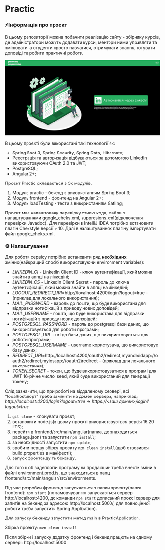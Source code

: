 # Practic

### ⚡Інформація про проєкт

В цьому репозиторії можна побачити реалізацію сайту - збірнику курсів,
де адміністратори можуть додавати курси, ментори ними управляти та змінювати,
а студенти просто навчатися, отримувати знання, готувати доповіді
та робити практичні роботи.

![Here must be a picture of enter page](enter_page.png)

В цьому проєкті були використані такі технології як:
- Spring Boot 3, Spring Security, Spring Data, Hibernate;
- Реєстрація та авторизація відбуваються за допомогою LinkedIn використовуючи OAuth 2.0 та JWT;
- PostgreSQL;
- Angular 2+;

Проєкт Practic складається з 3х модулів:
1. Модуль practic - бекенд з використанням Spring Boot 3;
2. Модуль frontend - фронтенд на Angular 2+;
3. Модуль loadTesting - тести з використанням Gatling;

Проєкт має налаштовану перевірку стилю кода, файли з налаштуваннями ggogle_cheks.xml,
suppresions.xml(відключення перевірки Javadoc). Для перевірки в IntelliJ IDEA потрібно встановити
плагін Chekstyle версії > 10. Далі в налаштуваннях плагіну імпортувати файл google_cheks.xml.

### ⚙ Налаштування ️

Для роботи сервісу потрібно встановити ряд __необхідних__ зміних(найкращий спосіб використовуючи environment variables):
- _LINKEDIN_CI_ - LinkedIn Client ID - ключ аутентифікації, який можна знайти в аппці на лінкедіні;
- _LINKEDIN_CS_ - LinkedIn Client Secret - пароль до ключа аутентифікації, який можна знайти в аппці на лінкедіні;
- _LOGOUT_REDIRECT_URI_=http://localhost:4200/login?logout=true - (приклад для локального використання);
- _MAIL_PASSWORD_ - пароль до пошти, що буде використана для відправки нотифікацій з приводу нових доповідей;
- _MAIL_USERNAME_ - пошта, що буде використана для відправки нотифікацій з приводу нових доповідей;
- _POSTGRESQL_PASSWORD_ - пароль до postgresql бази даних, що використовується для роботи програми;
- _POSTGRESQL_URL_ - url до бази даних, що використовується для роботи програми;
- _POSTGRESQL_USERNAME_ - username користувача, що використовує базу даних;
- _REDIRECT_URI_=http://localhost:4200/oauth2/redirect,myandroidapp://oauth2/redirect,myiosapp://oauth2/redirect - (приклад для локального використання);
- _TOKEN_SECRET_ - токен, що буде використовуватися в програмі для JWT 16-річне число, seed, який буде використаний для генерації токену;

Слід зазначити, що при роботі на віддаленому сервері, всі "localhost:порт" треба замінити на домен сервера, наприклад: 
_http://localhost:4200/login?logout=true_ -> _https://<ваш домен>/login?logout=true_

1. ```git clone``` - клонувати проєкт;
2. встановити node.js(в цьому проєкті використовується версія 16.20 LTS);
3. перейти в frontend/src/main/angular(папка, де знаходиться package.json) та запустити ```npm install```;
4. за необхідності запустити ```npm update```;
5. зробити першу збірку проєкту ```npm clean install```(щоб створився build.properties в маніфесті);
6. запуск фронтенду та бекенду;

Для того щоб задеплоїти програму на продакшин треба внести зміни в файлі 
environment.prod.ts, що знаходиться в папці frontend/src/main/angular/src/environments.

Під час розробки фронтенд запускається з папки проекту(папка frontend): ```npm start```
(по замовчуванню запускається сервер http://localhost:4200, до команди ```npm start``` дописаний
проксі сервер для запитів на бекенд за адресою http://localhost:5000/,
для повноцінної роботи треба запустити Spring Application).

Для запуску бекенду запустити метод main в PracticApplication.

Збірка проекту:
```mvn clean install```

Після збірки і запуску додатку фронтенд і бекенд працють на одному сервері:
    http://localhost:5000
